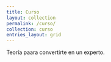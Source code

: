 ```yaml
---
title: Curso
layout: collection
permalink: /curso/
collection: curso
entries_layout: grid
---
```


Teoría paara convertirte en un experto.
